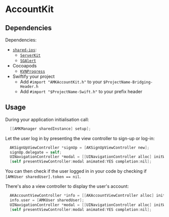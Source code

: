 # AccountKit

## Dependencies

Dependencies:

- [`shared-ios`](https://github.com/skedgo/shared-ios):
  - [`ServerKit`](https://github.com/skedgo/shared-ios/tree/master/Classes/ServerKit)
  - [`SGAlert`](https://github.com/skedgo/shared-ios/tree/master/Classes/Actions)
- Cocoapods
  - [`KVNProgress`](https://github.com/kevin-hirsch/KVNProgress)
- Swiftify your project
  - Add `#import "AMKAccountKit.h"` to your `$ProjectName-Bridging-Header.h`
  - Add `#import "$ProjectName-Swift.h"` to your prefix header

## Usage

During your application initialisation call:

```objective-c
  [[AMKManager sharedInstance] setup];
```

Let the user log in by presenting the view controller to sign-up or log-in:

```objective-c
  AKSignUpViewController *signUp = [AKSignUpViewController new];
  signUp.delegate = self;
  UINavigationController *modal = [[UINavigationController alloc] initWithRootViewController:signUp];
  [self presentViewController:modal animated:YES completion:nil];
```

You can then check if the user logged in in your code by checking if `[AMKUser sharedUser].token == nil`.

There's also a view controller to display the user's account:

```objective-c
  AKAccountViewController *info = [[AKAccountViewController alloc] init];
  info.user = [AMKUser sharedUser];
  UINavigationController *modal = [[UINavigationController alloc] initWithRootViewController:signUp];
  [self presentViewController:modal animated:YES completion:nil];
```
